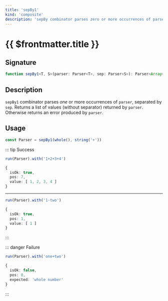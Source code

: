 ```yaml
---
title: 'sepBy1'
kind: 'composite'
description: 'sepBy combinator parses zero or more occurrences of parser, separated by sep. Returns a list of values (without separator) returned by parser.'
---
```


# {{ $frontmatter.title }}

## Signature

```ts
function sepBy1<T, S>(parser: Parser<T>, sep: Parser<S>): Parser<Array<T>>
```

## Description

`sepBy1` combinator parses *one* or more occurrences of `parser`, separated by `sep`. Returns a list of values (without separator) returned by `parser`. Otherwise returns an error produced by `parser`.

## Usage

```ts
const Parser = sepBy1(whole(), string('+'))
```

::: tip Success
```ts
run(Parser).with('1+2+3+4')

{
  isOk: true,
  pos: 7,
  value: [ 1, 2, 3, 4 ]
}
```
---
```ts
run(Parser).with('1-two')

{
  isOk: true,
  pos: 1,
  value: [ 1 ]
}
```
:::

::: danger Failure
```ts
run(Parser).with('one+two')

{
  isOk: false,
  pos: 0,
  expected: 'whole number'
}
```
:::
